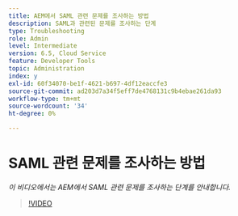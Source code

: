 ```yaml
---
title: AEM에서 SAML 관련 문제를 조사하는 방법
description: SAML과 관련된 문제를 조사하는 단계
type: Troubleshooting
role: Admin
level: Intermediate
version: 6.5, Cloud Service
feature: Developer Tools
topic: Administration
index: y
exl-id: 60f34070-be1f-4621-b697-4df12eaccfe3
source-git-commit: ad203d7a34f5eff7de4768131c9b4ebae261da93
workflow-type: tm+mt
source-wordcount: '34'
ht-degree: 0%

---
```


# SAML 관련 문제를 조사하는 방법

*이 비디오에서는 AEM에서 SAML 관련 문제를 조사하는 단계를 안내합니다.*

>[!VIDEO](https://video.tv.adobe.com/v/335466?quality=9&learn=on)
